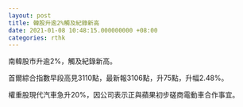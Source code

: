 ```yaml
---
layout: post
title: 韓股升逾2%觸及紀錄新高
date: 2021-01-08 10:48:15.000000000 +08:00
categories: rthk
---
```


南韓股市升逾2%，觸及紀錄新高。

首爾綜合指數早段高見3110點，最新報3106點，升75點，升幅2.48%。

權重股現代汽車急升20%，因公司表示正與蘋果初步磋商電動車合作事宜。
